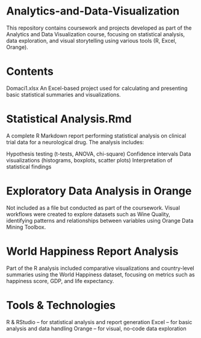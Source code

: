 # Analytics-and-Data-Visualization

This repository contains coursework and projects developed as part of the Analytics and Data Visualization course, focusing on statistical analysis, data exploration, and visual storytelling using various tools (R, Excel, Orange).

# Contents
Domaci1.xlsx
An Excel-based project used for calculating and presenting basic statistical summaries and visualizations.

# Statistical Analysis.Rmd
A complete R Markdown report performing statistical analysis on clinical trial data for a neurological drug. The analysis includes:

Hypothesis testing (t-tests, ANOVA, chi-square)
Confidence intervals
Data visualizations (histograms, boxplots, scatter plots)
Interpretation of statistical findings

# Exploratory Data Analysis in Orange
Not included as a file but conducted as part of the coursework. Visual workflows were created to explore datasets such as Wine Quality, identifying patterns and relationships between variables using Orange Data Mining Toolbox.

# World Happiness Report Analysis
Part of the R analysis included comparative visualizations and country-level summaries using the World Happiness dataset, focusing on metrics such as happiness score, GDP, and life expectancy.

# Tools & Technologies
R & RStudio – for statistical analysis and report generation
Excel – for basic analysis and data handling
Orange – for visual, no-code data exploration
